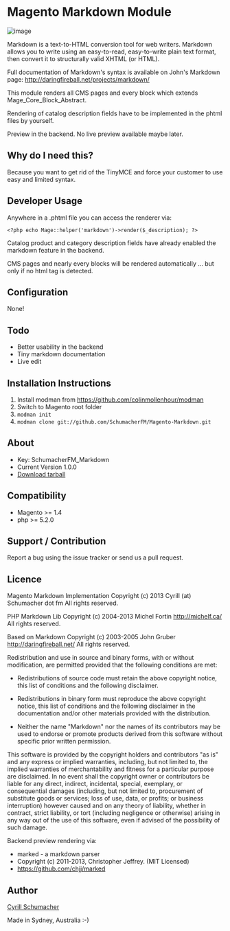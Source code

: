 Magento Markdown Module
=======================

![image](http://)

Markdown is a text-to-HTML conversion tool for web writers. Markdown
allows you to write using an easy-to-read, easy-to-write plain text
format, then convert it to structurally valid XHTML (or HTML).

Full documentation of Markdown's syntax is available on John's
Markdown page: <http://daringfireball.net/projects/markdown/>

This module renders all CMS pages and every block which extends Mage_Core_Block_Abstract.

Rendering of catalog description fields have to be implemented in the phtml files by yourself.

Preview in the backend. No live preview available maybe later.

Why do I need this?
-------------------

Because you want to get rid of the TinyMCE and force your customer to use easy and limited syntax.

Developer Usage
---------------

Anywhere in a .phtml file you can access the renderer via:

```
<?php echo Mage::helper('markdown')->render($_description); ?>
```

Catalog product and category description fields have already enabled the markdown feature in the backend.

CMS pages and nearly every blocks will be rendered automatically ... but only if no html tag is detected.

Configuration
-------------

None!

Todo
----

 * Better usability in the backend
 * Tiny markdown documentation
 * Live edit

Installation Instructions
-------------------------
1. Install modman from https://github.com/colinmollenhour/modman
2. Switch to Magento root folder
3. `modman init`
4. `modman clone git://github.com/SchumacherFM/Magento-Markdown.git`

About
-----
- Key: SchumacherFM_Markdown
- Current Version 1.0.0
- [Download tarball](https://github.com/SchumacherFM/Magento-Markdown/tags)

Compatibility
-------------
- Magento >= 1.4
- php >= 5.2.0

Support / Contribution
----------------------

Report a bug using the issue tracker or send us a pull request.

Licence
-------

Magento Markdown Implementation
Copyright (c) 2013 Cyrill (at) Schumacher dot fm
All rights reserved.

PHP Markdown Lib
Copyright (c) 2004-2013 Michel Fortin
<http://michelf.ca/>
All rights reserved.

Based on Markdown
Copyright (c) 2003-2005 John Gruber
<http://daringfireball.net/>
All rights reserved.

Redistribution and use in source and binary forms, with or without
modification, are permitted provided that the following conditions are
met:

*   Redistributions of source code must retain the above copyright
    notice, this list of conditions and the following disclaimer.

*   Redistributions in binary form must reproduce the above copyright
    notice, this list of conditions and the following disclaimer in the
    documentation and/or other materials provided with the
    distribution.

*   Neither the name "Markdown" nor the names of its contributors may
    be used to endorse or promote products derived from this software
    without specific prior written permission.

This software is provided by the copyright holders and contributors "as
is" and any express or implied warranties, including, but not limited
to, the implied warranties of merchantability and fitness for a
particular purpose are disclaimed. In no event shall the copyright owner
or contributors be liable for any direct, indirect, incidental, special,
exemplary, or consequential damages (including, but not limited to,
procurement of substitute goods or services; loss of use, data, or
profits; or business interruption) however caused and on any theory of
liability, whether in contract, strict liability, or tort (including
negligence or otherwise) arising in any way out of the use of this
software, even if advised of the possibility of such damage.

Backend preview rendering via:

 * marked - a markdown parser
 * Copyright (c) 2011-2013, Christopher Jeffrey. (MIT Licensed)
 * https://github.com/chjj/marked


Author
------

[Cyrill Schumacher](https://github.com/SchumacherFM)

Made in Sydney, Australia :-)
